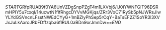 $START$GRfpRUAB9f0YA6UnVZDgSnpPZgT4m1LXVbj6/iJ0iYWNFGiT96DSRmHPIY5u7cxqI/14ucwtN1flfRhgcDYVvMGKjqs/ZRr3VoC71RySb5pNJWRsJlwYLYdGSVncnLFsstNWEdCYyG+1mBZlyPhSep5rCqY+BaTsEF2Z1SoYR3l3XVJxJuLkAxroJRbFDffzqba6flRUL0aBDn9orJmnDw==$END$